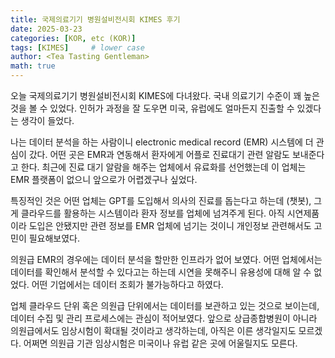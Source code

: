 ```yaml
---
title: 국제의료기기 병원설비전시회 KIMES 후기
date: 2025-03-23
categories: [KOR, etc (KOR)]
tags: [KIMES]     # lower case 
author: <Tea Tasting Gentleman>
math: true
--- 
```

오늘 국제의료기기 병원설비전시회 KIMES에 다녀왔다. 국내 의료기기 수준이 꽤 높은 것을 볼 수 있었다. 인허가 과정을 잘 도우면 미국, 유럽에도 얼마든지 진출할 수 있겠다는 생각이 들었다.

나는 데이터 분석을 하는 사람이니 electronic medical record (EMR) 시스템에 더 관심이 갔다. 어떤 곳은 EMR과 연동해서 환자에게 어플로 진료대기 관련 알람도 보내준다고 한다. 최근에 진료 대기 알람을 해주는 업체에서 유료화를 선언했는데 이 업체는 EMR 플랫폼이 없으니 앞으로가 어렵겠구나 싶었다. 

특징적인 것은 어떤 업체는 GPT를 도입해서 의사의 진료를 돕는다고 하는데 (챗봇), 그게 클라우드를 활용하는 시스템이라 환자 정보를 업체에 넘겨주게 된다. 아직 시연제품이라 도입은 안됐지만 관련 정보를 EMR 업체에 넘기는 것이니 개인정보 관련해서도 고민이 필요해보였다.

의원급 EMR의 경우에는 데이터 분석을 할만한 인프라가 없어 보였다. 어떤 업체에서는 데이터를 확인해서 분석할 수 있다고는 하는데 시연을 못해주니 유용성에 대해 알 수 없었다. 어떤 기업에서는 데이터 조회가 불가능하다고 하였다.

업체 클라우드 단위 혹은 의원급 단위에서는 데이터를 보관하고 있는 것으로 보이는데, 데이터 수집 및 관리 프로세스에는 관심이 적어보였다. 앞으로 상급종합병원이 아니라 의원급에서도 임상시험이 확대될 것이라고 생각하는데, 아직은 이른 생각일지도 모르겠다. 어쩌면 의원급 기관 임상시험은 미국이나 유럽 같은 곳에 어울릴지도 모른다.